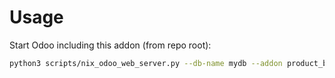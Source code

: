 # Usage

Start Odoo including this addon (from repo root):

```bash
python3 scripts/nix_odoo_web_server.py --db-name mydb --addon product_brand_sale
```

